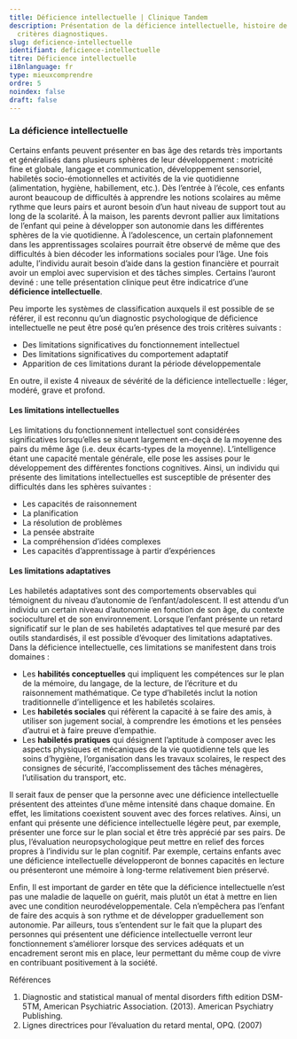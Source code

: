 ```yaml
---
title: Déficience intellectuelle | Clinique Tandem
description: Présentation de la déficience intellectuelle, histoire de cas et
  critères diagnostiques.
slug: deficience-intellectuelle
identifiant: deficience-intellectuelle
titre: Déficience intellectuelle
i18nlanguage: fr
type: mieuxcomprendre
ordre: 5
noindex: false
draft: false
---
```

### La déficience intellectuelle

Certains enfants peuvent présenter en bas âge des retards très importants et généralisés dans plusieurs sphères de leur développement : motricité fine et globale, langage et communication, développement sensoriel, habiletés socio-émotionnelles et activités de la vie quotidienne (alimentation, hygiène, habillement, etc.). Dès l’entrée à l’école, ces enfants auront beaucoup de difficultés à apprendre les notions scolaires au même rythme que leurs pairs et auront besoin d’un haut niveau de support tout au long de la scolarité. À la maison, les parents devront pallier aux limitations de l’enfant qui peine à développer son autonomie dans les différentes sphères de la vie quotidienne. À l’adolescence, un certain plafonnement dans les apprentissages scolaires pourrait être observé de même que des difficultés à bien décoder les informations sociales pour l’âge. Une fois adulte, l’individu aurait besoin d’aide dans la gestion financière et pourrait avoir un emploi avec supervision et des tâches simples. Certains l’auront deviné : une telle présentation clinique peut être indicatrice d’une **déficience intellectuelle**. 

Peu importe les systèmes de classification auxquels il est possible de se référer, il est reconnu qu’un diagnostic psychologique de déficience intellectuelle ne peut être posé qu’en présence des trois critères suivants  :

* Des limitations significatives du fonctionnement intellectuel
* Des limitations significatives du comportement adaptatif
* Apparition de ces limitations durant la période développementale 

En outre, il existe 4 niveaux de sévérité de la déficience intellectuelle : léger, modéré, grave et profond.

#### Les limitations intellectuelles

Les limitations du fonctionnement intellectuel sont considérées significatives lorsqu’elles se situent largement en-deçà de la moyenne des pairs du même âge (i.e. deux écarts-types de la moyenne). L’intelligence étant une capacité mentale générale, elle pose les assises pour le développement des différentes fonctions cognitives. Ainsi, un individu qui présente des limitations intellectuelles est susceptible de présenter des difficultés dans les sphères suivantes : 

* Les capacités de raisonnement
* La planification
* La résolution de problèmes
* La pensée abstraite
* La compréhension d’idées complexes
* Les capacités d’apprentissage à partir d’expériences

#### Les limitations adaptatives

Les habiletés adaptatives sont des comportements observables qui témoignent du niveau d’autonomie de l’enfant/adolescent. Il est attendu d’un individu un certain niveau d’autonomie en fonction de son âge, du contexte socioculturel et de son environnement. Lorsque l’enfant présente un retard significatif sur le plan de ses habiletés adaptatives tel que mesuré par des outils standardisés, il est possible d’évoquer des limitations adaptatives. Dans la déficience intellectuelle, ces limitations se manifestent dans trois domaines : 

* Les **habilités conceptuelles** qui impliquent les compétences sur le plan de la mémoire, du langage, de la lecture, de l’écriture et du raisonnement mathématique. Ce type d’habiletés inclut la notion traditionnelle d’intelligence et les habiletés scolaires.
* Les **habiletés sociales** qui réfèrent la capacité à se faire des amis, à utiliser son jugement social, à comprendre les émotions et les pensées d’autrui et à faire preuve d’empathie.
* Les **habiletés pratiques** qui désignent l’aptitude à composer avec les aspects physiques et mécaniques de la vie quotidienne tels que les soins d’hygiène, l’organisation dans les travaux scolaires, le respect des consignes de sécurité, l’accomplissement des tâches ménagères, l’utilisation du transport, etc.

Il serait faux de penser que la personne avec une déficience intellectuelle présentent  des atteintes d’une même intensité dans chaque domaine. En effet, les limitations coexistent souvent avec des forces relatives. Ainsi, un enfant qui présente une déficience intellectuelle légère peut, par exemple, présenter une force sur le plan social et être très apprécié par ses pairs. De plus, l’évaluation neuropsychologique peut mettre en relief des forces propres à l’individu sur le plan cognitif. Par exemple, certains enfants avec une déficience intellectuelle développeront de bonnes capacités en lecture ou présenteront une mémoire à long-terme relativement bien préservé.

Enfin, Il est important de garder en tête que la déficience intellectuelle n’est pas une maladie de laquelle on guérit, mais plutôt un état à mettre en lien avec une condition neurodéveloppementale. Cela n’empêchera pas l’enfant de faire des acquis à son rythme et de développer graduellement son autonomie. Par ailleurs, tous s’entendent sur le fait que la plupart des personnes qui présentent une déficience intellectuelle verront leur fonctionnement s’améliorer lorsque des services adéquats et un encadrement seront mis en place, leur permettant du même coup de vivre en contribuant positivement à la société. 

Références

1. Diagnostic and statistical manual of mental disorders fifth edition DSM-5TM, American Psychiatric Association. (2013). American Psychiatry Publishing.
2. Lignes directrices pour l’évaluation du retard mental, OPQ. (2007)